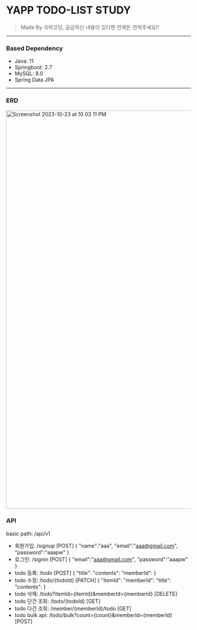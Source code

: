 # YAPP TODO-LIST STUDY

> Made By 극락코딩, 궁금하신 내용이 있다면 언제든 연락주세요!!

<hr>

### Based Dependency
* Java: 11
* Springboot: 2.7
* MySQL: 8.0
* Spring Data JPA
<hr>

### ERD
<img width="1086" alt="Screenshot 2023-10-23 at 10 03 11 PM" src="https://github.com/minseo300/spring_cloud_demo/assets/76048180/1f762168-444f-4231-b17c-52332a77b798">


### API
basic path: /api/v1
* 회원가입: /signup [POST]
  {
    "name":"aaa",
    "email":"aaa@gmail.com",
    "password":"aaapw"
  }
* 로그인: /signin [POST]
  {
    "email":"aaa@gmail.com",
    "password":"aaapw"
  }
* todo 등록: /todo [POST]
  {
    "title":
    "contents":
    "memberId":
  }
* todo 수정: /todo/{todoId} [PATCH]
  {
    "itemId":
    "memberId":
    "title":
    "contents":
  }
* todo 삭제: /todo?itemId={itemId}&memberId={memberId} [DELETE]
* todo 단건 조회: /todo/{todoId} [GET]
* todo 다건 조회: /member/{memberId}/todo [GET]
* todo bulk api: /todo/bulk?count={count}&memberId={memberId} [POST]
